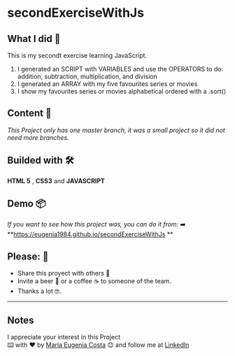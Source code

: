 # secondExerciseWithJs

## What I did 🚀

This is my secondt exercise learning JavaScript. <br/>
1. I generated an SCRIPT with VARIABLES and use the OPERATORS to do: addition, subtraction,  multiplication, and division <br/>
2. I generated an ARRAY with my five favourites series or movies <br/>
3. I show my favourites series or movies alphabetical ordered with a .sort()


## Content 🚀

_This Project only has one master branch, it was a small project so it did not need more branches._

## Builded with 🛠️

**HTML 5** ,  **CSS3** and **JAVASCRIPT** 

## Demo 📦
_If you want to see how this project was, you can do it from:_
:arrow_right: **https://eugenia1984.github.io/secondExerciseWithJs **

## Please: 🎁

* Share this proyect with others 📢
* Invite a beer 🍺 or a coffee ☕  to someone of the team. 
* Thanks a lot 🤓.

---
## Notes
I appreciate your interest in this Project <br/>
⌨️ with ❤️ by [María Eugenia Costa](https://github.com/eugenia1984) 😊 and follow me at [LinkedIn]( http://www.linkedin.com/in/maríaeugeniacosta) 

